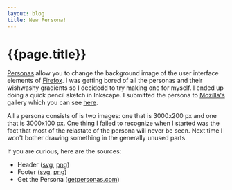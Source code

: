 ```yaml
---
layout: blog
title: New Persona!
---
```


{{page.title}}
==============

[Personas][1] allow you to change the background image of the user interface elements of [Firefox][2]. I was getting bored of all the personas and their wishwashy gradients so I decidedd to try making one for myself. I ended up doing a quick pencil sketch in Inkscape. I submitted the persona to [Mozilla's][3] gallery which you can see [here][4].

All a persona consists of is two images: one that is 3000x200 px and one that is 3000x100 px. One thing I failed to recognize when I started was the fact that most of the relastate of the persona will never be seen. Next time I won't bother drawing something in the generally unused parts.

If you are curious, here are the sources:
- Header ([svg][8], [png][7])
- Footer ([svg][6], [png][5])
- Get the Persona ([getpersonas.com][4])


[1]: http://getpersonas.com/
[2]: http://mozilla.com/
[3]: http://mozilla.org/
[4]: https://www.getpersonas.com/en-US/gallery/Designer/tallowen


[5]: /blog/media/2011-10-15-persona/hellofooter.png
[6]: /blog/media/2011-10-15-persona/hellofooter.svg
[7]: /blog/media/2011-10-15-persona/helloheader.png
[8]: /blog/media/2011-10-15-persona/helloheader.svg